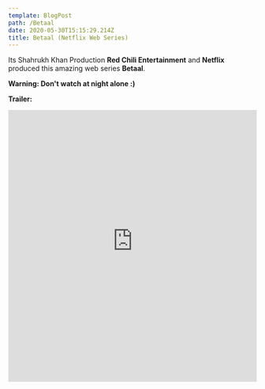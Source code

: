 ```yaml
---
template: BlogPost
path: /Betaal
date: 2020-05-30T15:15:29.214Z
title: Betaal (Netflix Web Series)
---
```

Its Shahrukh Khan Production **Red Chili Entertainment** and **Netflix** produced this amazing web series **Betaal**. 

**Warning: Don't watch at night alone :)**

**Trailer:** 

<iframe width="100%" height="550px" src="https://www.youtube-nocookie.com/embed/YSEVaVc-nOo" frameborder="0" allow="accelerometer; autoplay; encrypted-media; gyroscope; picture-in-picture" allowfullscreen></iframe>
